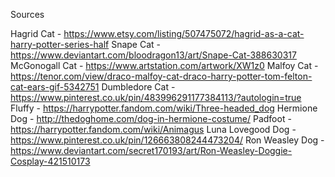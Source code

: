 Sources

Hagrid Cat - https://www.etsy.com/listing/507475072/hagrid-as-a-cat-harry-potter-series-half
Snape Cat - https://www.deviantart.com/bloodragon13/art/Snape-Cat-388630317
McGonogall Cat - https://www.artstation.com/artwork/XW1z0
Malfoy Cat - https://tenor.com/view/draco-malfoy-cat-draco-harry-potter-tom-felton-cat-ears-gif-5342751
Dumbledore Cat - https://www.pinterest.co.uk/pin/483996291177384113/?autologin=true
Fluffy - https://harrypotter.fandom.com/wiki/Three-headed_dog
Hermione Dog - http://thedoghome.com/dog-in-hermione-costume/
Padfoot - https://harrypotter.fandom.com/wiki/Animagus
Luna Lovegood Dog - https://www.pinterest.co.uk/pin/126663808244473204/
Ron Weasley Dog - https://www.deviantart.com/secret170193/art/Ron-Weasley-Doggie-Cosplay-421510173
